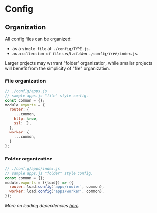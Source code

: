 # Config

## Organization
All config files can be organized:
- as a `single file` at: `./config/TYPE.js`.
- as a `collection of files` w/i a folder `./config/TYPE/index.js`.

Larger projects may warrant "folder" organization, while smaller projects will benefit from the simplicity of "file" organization.

### File organization
```javascript
// ./config/apps.js
// sample apps.js "file" style config.
const common = {};
module.exports = {
  router: {
    ...common,
    http: true,
    ssl: {},
  },
  worker: {
    ...common,
  }
};
```

### Folder organization
```javascript
// ./config/apps/index.js
// sample apps.js "folder" style config.
const common = {};
module.exports = ({load}) => ({
  router: load.config('apps/router', common),
  worker: load.config('apps/worker', common),
});
```
*More on loading dependencies [here](@todo).*
